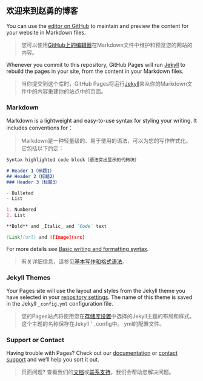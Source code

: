 ## 欢迎来到赵勇的博客

You can use the [editor on GitHub](https://github.com/ZhaoYong666555666/MrZhaoBlogs.github.io/edit/dev/docs/index.md) to maintain and preview the content for your website in Markdown files.

> 您可以使用[GitHub上的编辑器](https://github.com/ZhaoYong666555666/MrZhaoBlogs.github.io/edit/dev/docs/index.md)在Markdown文件中维护和预览您的网站的内容。  

Whenever you commit to this repository, GitHub Pages will run [Jekyll](https://jekyllrb.com/) to rebuild the pages in your site, from the content in your Markdown files.

> 当你提交到这个库时，GitHub Pages将运行[Jekyll](https://jekyllrb.com/)来从你的Markdown文件中的内容重建你的站点中的页面。  

### Markdown

Markdown is a lightweight and easy-to-use syntax for styling your writing. It includes conventions for：

> Markdown是一种轻量级的、易于使用的语法，可以为您的写作样式化。 它包括以下约定：

```markdown
Syntax highlighted code block（语法突出显示的代码块）

# Header 1（标题1）
## Header 2（标题2）
### Header 3（标题3）

- Bulleted
- List

1. Numbered
2. List

**Bold** and _Italic_ and `Code` text

[Link](url) and ![Image](src)
```

For more details see [Basic writing and formatting syntax](https://docs.github.com/en/github/writing-on-github/getting-started-with-writing-and-formatting-on-github/basic-writing-and-formatting-syntax).

> 有关详细信息，请参见[基本写作和格式语法](https://docs.github.com/en/github/writing-on-github/getting-started-with-writing-and-formatting-on-github/basic-writing-and-formatting-syntax)。 

### Jekyll Themes

Your Pages site will use the layout and styles from the Jekyll theme you have selected in your [repository settings](https://github.com/ZhaoYong666555666/MrZhaoBlogs.github.io/settings/pages). The name of this theme is saved in the Jekyll `_config.yml` configuration file.

> 您的Pages站点将使用您在[存储库设置](https://github.com/ZhaoYong666555666/MrZhaoBlogs.github.io/settings/pages)中选择的Jekyll主题的布局和样式。 这个主题的名称保存在Jekyll ' _config中。 yml的配置文件。  

### Support or Contact

Having trouble with Pages? Check out our [documentation](https://docs.github.com/categories/github-pages-basics/) or [contact support](https://support.github.com/contact) and we’ll help you sort it out.

> 页面问题? 查看我们的[文档](https://docs.github.com/categories/github-pages-basics/)或[联系支持](https://support.github.com/contact)，我们会帮助您解决问题。 
